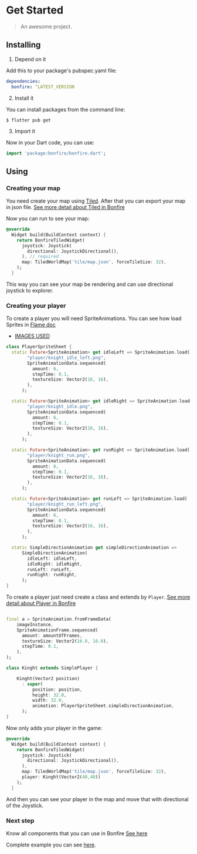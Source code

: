 # Get Started

> An awesome project.

## Installing

1. Depend on it

Add this to your package's pubspec.yaml file:

```yaml
dependencies:
  bonfire: ^LATEST_VERSION
```

2. Install it

You can install packages from the command line:

```
$ flutter pub get
```

3. Import it

Now in your Dart code, you can use:

```dart
import 'package:bonfire/bonfire.dart';
```

## Using

### Creating your map
You need create your map using [Tiled](https://www.mapeditor.org/). After that you can export your map in json file. [See more detail about Tiled in Bonfire](tiled_support)

Now you can run to see your map:


```dart
@override
  Widget build(BuildContext context) {
    return BonfireTiledWidget(
      joystick: Joystick(
        directional: JoystickDirectional(),
      ), // required
      map: TiledWorldMap('tile/map.json', forceTileSize: 32),
    );
  }
```

This way you can see your map be rendering and can use directional joystick to explorer.


### Creating your player

To create a player you will need SpriteAnimations. You can see how load Sprites in [Flame doc](https://docs.flame-engine.org/1.0.0-releasecandidate.15/images.html)

- [IMAGES USED](https://github.com/RafaelBarbosatec/bonfire/tree/master/example/assets/images/player)

```dart
class PlayerSpriteSheet {
  static Future<SpriteAnimation> get idleLeft => SpriteAnimation.load(
        "player/knight_idle_left.png",
        SpriteAnimationData.sequenced(
          amount: 6,
          stepTime: 0.1,
          textureSize: Vector2(16, 16),
        ),
      );

  static Future<SpriteAnimation> get idleRight => SpriteAnimation.load(
        "player/knight_idle.png",
        SpriteAnimationData.sequenced(
          amount: 6,
          stepTime: 0.1,
          textureSize: Vector2(16, 16),
        ),
      );

  static Future<SpriteAnimation> get runRight => SpriteAnimation.load(
        "player/knight_run.png",
        SpriteAnimationData.sequenced(
          amount: 6,
          stepTime: 0.1,
          textureSize: Vector2(16, 16),
        ),
      );

  static Future<SpriteAnimation> get runLeft => SpriteAnimation.load(
        "player/knight_run_left.png",
        SpriteAnimationData.sequenced(
          amount: 6,
          stepTime: 0.1,
          textureSize: Vector2(16, 16),
        ),
      );

  static SimpleDirectionAnimation get simpleDirectionAnimation =>
      SimpleDirectionAnimation(
        idleLeft: idleLeft,
        idleRight: idleRight,
        runLeft: runLeft,
        runRight: runRight,
      );
}
```


To create a player just need create a class and extends by `Player`. [See more detail about Player in Bonfire](player)


```dart

final a = SpriteAnimation.fromFrameData(
    imageInstance,
    SpriteAnimationFrame.sequenced(
      amount: amountOfFrames,
      textureSize: Vector2(16.0, 16.0),
      stepTime: 0.1,
    ),
);

class Kinght extends SimplePlayer {

    Kinght(Vector2 position)
      : super(
          position: position, 
          height: 32.0, 
          width: 32.0, 
          animation: PlayerSpriteSheet.simpleDirectionAnimation,
      );
}

```

Now only adds your player in the game:


```dart
@override
  Widget build(BuildContext context) {
    return BonfireTiledWidget(
      joystick: Joystick(
        directional: JoystickDirectional(),
      ), 
      map: TiledWorldMap('tile/map.json', forceTileSize: 32),
      player: Kinght(Vector2(40,40))
    );
  }
```

And then you can see your player in the map and move that with directional of the Joystick.

### Next step
Know all components that you can use in Bonfire [See here](oerview)

Complete example you can see [here](https://github.com/RafaelBarbosatec/bonfire/tree/1.0.0-rc/example).